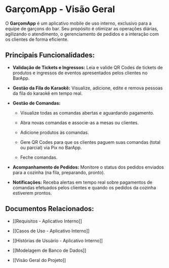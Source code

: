 # GarçomApp - Visão Geral

O **GarçomApp** é um aplicativo mobile de uso interno, exclusivo para a equipe de garçons do bar. Seu propósito é otimizar as operações diárias, agilizando o atendimento, o gerenciamento de pedidos e a interação com os clientes de forma eficiente.

## Principais Funcionalidades:

- **Validação de Tickets e Ingressos:** Leia e valide QR Codes de tickets de produtos e ingressos de eventos apresentados pelos clientes no BarApp.
    
- **Gestão da Fila do Karaokê:** Visualize, adicione, edite e remova pessoas da fila do karaokê em tempo real.
    
- **Gestão de Comandas:**
    
    - Visualize todas as comandas abertas e aguardando pagamento.
        
    - Abra novas comandas e associe-as a mesas ou clientes.
        
    - Adicione produtos às comandas.
        
    - Gere QR Codes para que os clientes paguem suas comandas (total ou parcial) via Pix no BarApp.
        
    - Feche comandas.
        
- **Acompanhamento de Pedidos:** Monitore o status dos pedidos enviados para a cozinha (na fila, preparando, pronto).
    
- **Notificações:** Receba alertas em tempo real sobre pagamentos de comandas efetuados pelos clientes e quando os pedidos da cozinha estiverem prontos.
    

## Documentos Relacionados:

- [[Requisitos - Aplicativo Interno]]
    
- [[Casos de Uso - Aplicativo Interno]]
    
- [[Histórias de Usuário - Aplicativo Interno]]
    
- [[Modelagem de Banco de Dados]]
    
- [[Visão Geral do Projeto]]